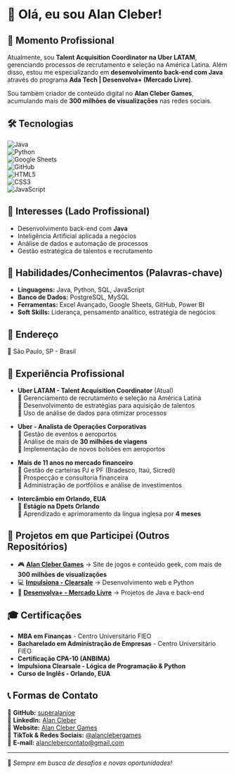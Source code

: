 # 👋 Olá, eu sou Alan Cleber!  

## 🔹 Momento Profissional  
Atualmente, sou **Talent Acquisition Coordinator na Uber LATAM**, gerenciando processos de recrutamento e seleção na América Latina. Além disso, estou me especializando em **desenvolvimento back-end com Java** através do programa **Ada Tech | Desenvolva+ (Mercado Livre)**.  

Sou também criador de conteúdo digital no **Alan Cleber Games**, acumulando mais de **300 milhões de visualizações** nas redes sociais.  

## 🛠️ Tecnologias  
![Java](https://img.shields.io/badge/Java-ED8B00?style=for-the-badge&logo=java&logoColor=white)  
![Python](https://img.shields.io/badge/Python-3776AB?style=for-the-badge&logo=python&logoColor=white)  
![Google Sheets](https://img.shields.io/badge/Google_Sheets-34A853?style=for-the-badge&logo=google-sheets&logoColor=white)  
![GitHub](https://img.shields.io/badge/GitHub-181717?style=for-the-badge&logo=github&logoColor=white)  
![HTML5](https://img.shields.io/badge/HTML5-E34F26?style=for-the-badge&logo=html5&logoColor=white)  
![CSS3](https://img.shields.io/badge/CSS3-1572B6?style=for-the-badge&logo=css3&logoColor=white)  
![JavaScript](https://img.shields.io/badge/JavaScript-F7DF1E?style=for-the-badge&logo=javascript&logoColor=black)  

## 🎯 Interesses (Lado Profissional)  
- Desenvolvimento back-end com **Java**  
- Inteligência Artificial aplicada a negócios  
- Análise de dados e automação de processos  
- Gestão estratégica de talentos e recrutamento  

## 🚀 Habilidades/Conhecimentos (Palavras-chave)  
- **Linguagens:** Java, Python, SQL, JavaScript  
- **Banco de Dados:** PostgreSQL, MySQL  
- **Ferramentas:** Excel Avançado, Google Sheets, GitHub, Power BI  
- **Soft Skills:** Liderança, pensamento analítico, estratégia de negócios  

## 📍 Endereço  
📍 São Paulo, SP - Brasil  

## 💼 Experiência Profissional  
- **Uber LATAM - Talent Acquisition Coordinator** (Atual)  
  🔹 Gerenciamento de recrutamento e seleção na América Latina  
  🔹 Desenvolvimento de estratégias para aquisição de talentos  
  🔹 Uso de análise de dados para otimizar processos  

- **Uber - Analista de Operações Corporativas**  
  🔹 Gestão de eventos e aeroportos  
  🔹 Análise de mais de **30 milhões de viagens**  
  🔹 Implementação de novos bolsões em aeroportos  

- **Mais de 11 anos no mercado financeiro**  
  🔹 Gestão de carteiras PJ e PF (Bradesco, Itaú, Sicredi)  
  🔹 Prospecção e consultoria financeira  
  🔹 Administração de portfólios e análise de investimentos  

- **Intercâmbio em Orlando, EUA**  
  🔹 **Estágio na Dpets Orlando**  
  🔹 Aprendizado e aprimoramento da língua inglesa por **4 meses**  

## 📌 Projetos em que Participei (Outros Repositórios)  
- 🎮 **[Alan Cleber Games](https://superalanjoe.github.io/AlanCleberGames/)** → Site de jogos e conteúdo geek, com mais de **300 milhões de visualizações**  
- 💻 **[Impulsiona - Clearsale](https://github.com/superalanjoe/impulsiona-clearsale)** → Desenvolvimento web e Python  
- 🚀 **[Desenvolva+ - Mercado Livre](https://github.com/superalanjoe/desenvolva-mais)** → Projetos de Java e back-end  

## 🎓 Certificações  
- **MBA em Finanças** - Centro Universitário FIEO  
- **Bacharelado em Administração de Empresas** - Centro Universitário FIEO  
- **Certificação CPA-10 (ANBIMA)**  
- **Impulsiona Clearsale - Lógica de Programação & Python**  
- **Curso de Inglês - Orlando, EUA**  

## 📞 Formas de Contato  
📌 **GitHub:** [superalanjoe](https://github.com/superalanjoe)  
📌 **LinkedIn:** [Alan Cleber](https://www.linkedin.com/in/alan-cleber/)  
📌 **Website:** [Alan Cleber Games](https://superalanjoe.github.io/AlanCleberGames/)  
📌 **TikTok & Redes Sociais:** [@alanclebergames](https://www.tiktok.com/@alanclebergames)  
📩 **E-mail:** alanclebercontato@gmail.com  

---

🚀 *Sempre em busca de desafios e novas oportunidades!*  
